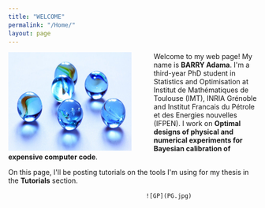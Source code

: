 ```yaml
---
title: "WELCOME"
permalink: "/Home/"
layout: page
---
```


<img src="PG.jpg" alt="Photo de la personne" width="250" height="200" style="float: left; margin-right: 45px;"> Welcome to my web page!
My name is **BARRY Adama**. I'm a third-year PhD student in Statistics and Optimisation at Institut de Mathématiques de Toulouse (IMT), 
INRIA Grénoble and Institut Francais du Pétrole et des Energies nouvelles (IFPEN). 
I work on **Optimal designs of physical and numerical experiments for Bayesian calibration of expensive computer code**.

On this page, I'll be posting tutorials on the tools I'm using for my thesis in the **Tutorials** section. 

                                           ![GP](PG.jpg)
